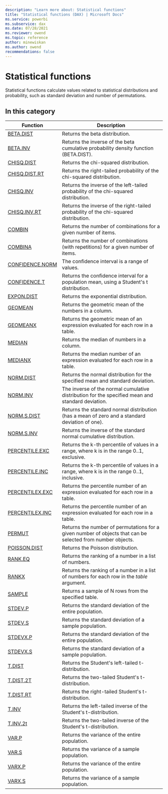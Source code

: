 ```yaml
---
description: "Learn more about: Statistical functions"
title: "Statistical functions (DAX) | Microsoft Docs"
ms.service: powerbi 
ms.subservice: dax 
ms.date: 07/28/2021
ms.reviewer: owend
ms.topic: reference
author: minewiskan
ms.author: owend 
recommendations: false
---
```

# Statistical functions

Statistical functions calculate values related to statistical distributions and probability, such as standard deviation and number of permutations.
  
## In this category

|Function  |Description  |
|---------|---------|
|[BETA.DIST](beta-dist-function-dax.md)     |  Returns the beta distribution.        |
|[BETA.INV](beta-inv-function-dax.md)     |  Returns the inverse of the beta cumulative probability density function (BETA.DIST).         |
|[CHISQ.DIST](chisq-dist-function-dax.md)     |  Returns the chi-squared distribution.         |
|[CHISQ.DIST.RT](chisq-dist-rt-function-dax.md)     |  Returns the right-tailed probability of the chi-squared distribution.        |
|[CHISQ.INV](chisq-inv-function-dax.md)     |  Returns the inverse of the left-tailed probability of the chi-squared distribution.         |
|[CHISQ.INV.RT](chisq-inv-rt-function-dax.md)      |  Returns the inverse of the right-tailed probability of the chi-squared distribution.       |
|[COMBIN](combin-function-dax.md)     | Returns the number of combinations for a given number of items.        |
|[COMBINA](combina-function-dax.md)     |  Returns the number of combinations (with repetitions) for a given number of items.        |
|[CONFIDENCE.NORM](confidence-norm-function-dax.md)      | The confidence interval is a range of values.         |
|[CONFIDENCE.T](confidence-t-function-dax.md)      |  Returns the confidence interval for a population mean, using a Student's t distribution.       |
|[EXPON.DIST](expon-dist-function-dax.md)      |  Returns the exponential distribution.        |
|[GEOMEAN](geomean-function-dax.md)     |  Returns the geometric mean of the numbers in a column.        |
|[GEOMEANX](geomeanx-function-dax.md)      | Returns the geometric mean of an expression evaluated for each row in a table.        |
|[MEDIAN](median-function-dax.md)     |  Returns the median of numbers in a column.       |
|[MEDIANX](medianx-function-dax.md)     |   Returns the median number of an expression evaluated for each row in a table.       |
|[NORM.DIST](norm-dist-dax.md)     |  Returns the normal distribution for the specified mean and standard deviation.        |
|[NORM.INV](norm-inv-dax.md)       |  The inverse of the normal cumulative distribution for the specified mean and standard deviation.       |
|[NORM.S.DIST](norm-s-dist-dax.md)       |  Returns the standard normal distribution (has a mean of zero and a standard deviation of one).       |
|[NORM.S.INV](norm-s-inv-dax.md)     |  Returns the inverse of the standard normal cumulative distribution.       |
|[PERCENTILE.EXC](percentile-exc-function-dax.md)     |  Returns the k-th percentile of values in a range, where k is in the range 0..1, exclusive.        |
|[PERCENTILE.INC](percentile-inc-function-dax.md)      |  Returns the k-th percentile of values in a range, where k is in the range 0..1, inclusive.        |
|[PERCENTILEX.EXC](percentilex-exc-function-dax.md)     | Returns the percentile number of an expression evaluated for each row in a table.        |
|[PERCENTILEX.INC](percentilex-inc-function-dax.md)    | Returns the percentile number of an expression evaluated for each row in a table.         |
|[PERMUT](permut-function-dax.md)    | Returns the number of permutations for a given number of objects that can be selected from number objects.        |
|[POISSON.DIST](poisson-dist-function-dax.md)      |  Returns the Poisson distribution.       |
|[RANK.EQ](rank-eq-function-dax.md)    | Returns the ranking of a number in a list of numbers.        |
|[RANKX](rankx-function-dax.md)      | Returns the ranking of a number in a list of numbers for each row in the *table* argument.          |
|[SAMPLE](sample-function-dax.md)       |  Returns a sample of N rows from the specified table.        |
|[STDEV.P](stdev-p-function-dax.md)     |  Returns the standard deviation of the entire population.        |
|[STDEV.S](stdev-s-function-dax.md)      |  Returns the standard deviation of a sample population.        |
|[STDEVX.P](stdevx-p-function-dax.md)      | Returns the standard deviation of the entire population.         |
|[STDEVX.S](stdevx-s-function-dax.md)      |  Returns the standard deviation of a sample population.         |
|[T.DIST](t-dist-dax.md)    | Returns the Student's left-tailed t-distribution.        |
|[T.DIST.2T](t-dist-2t-dax.md)    | Returns the two-tailed Student's t-distribution.        |
|[T.DIST.RT](t-dist-rt-dax.md)     | Returns the right-tailed Student's t-distribution.        |
|[T.INV](t-inv-dax.md)     | Returns the left-tailed inverse of the Student's t-distribution.        |
|[T.INV.2t](t-inv-2t-dax.md)     | Returns the two-tailed inverse of the Student's t-distribution.        |
|[VAR.P](var-p-function-dax.md)    | Returns the variance of the entire population.         |
|[VAR.S](var-s-function-dax.md)    |  Returns the variance of a sample population.         |
|[VARX.P](varx-p-function-dax.md)     | Returns the variance of the entire population.         |
|[VARX.S](varx-s-function-dax.md)     | Returns the variance of a sample population.        |
